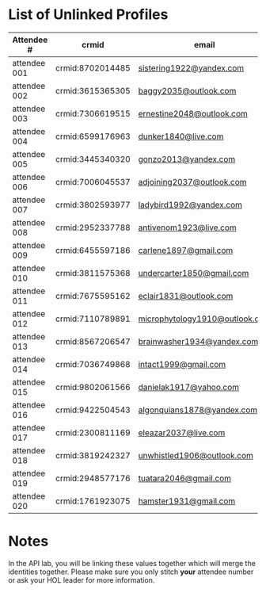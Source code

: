 # List of Unlinked Profiles

| Attendee #   | crmid            | email                          |
| ------------ | ---------------- | ------------------------------ |
| attendee 001	|	crmid:8702014485	|	sistering1922@yandex.com		|
| attendee 002	|	crmid:3615365305	|	baggy2035@outlook.com			|
| attendee 003	|	crmid:7306619515	|	ernestine2048@outlook.com		|
| attendee 004	|	crmid:6599176963	|	dunker1840@live.com				|
| attendee 005	|	crmid:3445340320	|	gonzo2013@yandex.com			|
| attendee 006	|	crmid:7006045537	|	adjoining2037@outlook.com		|
| attendee 007	|	crmid:3802593977	|	ladybird1992@yandex.com			|
| attendee 008	|	crmid:2952337788	|	antivenom1923@live.com			|
| attendee 009	|	crmid:6455597186	|	carlene1897@gmail.com			|
| attendee 010	|	crmid:3811575368	|	undercarter1850@gmail.com		|
| attendee 011	|	crmid:7675595162	|	eclair1831@outlook.com			|
| attendee 012	|	crmid:7110789891	|	microphytology1910@outlook.com	|
| attendee 013	|	crmid:8567206547	|	brainwasher1934@yandex.com		|
| attendee 014	|	crmid:7036749868	|	intact1999@gmail.com			|
| attendee 015	|	crmid:9802061566	|	danielak1917@yahoo.com			|
| attendee 016	|	crmid:9422504543	|	algonquians1878@yandex.com		|
| attendee 017	|	crmid:2300811169	|	eleazar2037@live.com			|
| attendee 018	|	crmid:3819242327	|	unwhistled1906@outlook.com		|
| attendee 019	|	crmid:2948577176	|	tuatara2046@gmail.com			|
| attendee 020	|	crmid:1761923075	|	hamster1931@gmail.com			|


# Notes

In the API lab, you will be linking these values together which will merge the identities together.
Please make sure you only stitch **your** attendee number or ask your HOL leader for more information.
